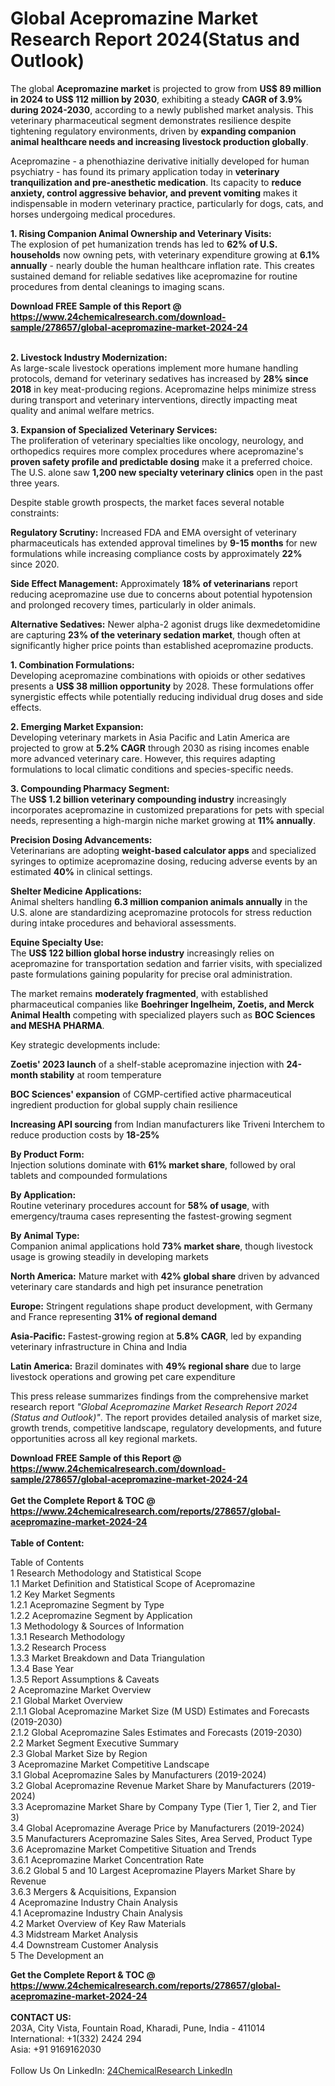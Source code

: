 <h1>Global Acepromazine Market Research Report 2024(Status and Outlook)</h1><p>The global <strong>Acepromazine market</strong> is projected to grow from <strong>US$ 89 million in 2024 to US$ 112 million by 2030</strong>, exhibiting a steady <strong>CAGR of 3.9% during 2024-2030</strong>, according to a newly published market analysis. This veterinary pharmaceutical segment demonstrates resilience despite tightening regulatory environments, driven by <strong>expanding companion animal healthcare needs and increasing livestock production globally</strong>.</p><p>Acepromazine - a phenothiazine derivative initially developed for human psychiatry - has found its primary application today in <strong>veterinary tranquilization and pre-anesthetic medication</strong>. Its capacity to <strong>reduce anxiety, control aggressive behavior, and prevent vomiting</strong> makes it indispensable in modern veterinary practice, particularly for dogs, cats, and horses undergoing medical procedures.</p><p><strong>1. Rising Companion Animal Ownership and Veterinary Visits:</strong><br>
The explosion of pet humanization trends has led to <strong>62% of U.S. households</strong> now owning pets, with veterinary expenditure growing at <strong>6.1% annually</strong> - nearly double the human healthcare inflation rate. This creates sustained demand for reliable sedatives like acepromazine for routine procedures from dental cleanings to imaging scans.</p><div><b>Download FREE Sample of this Report @ 
            <a href="https://www.24chemicalresearch.com/download-sample/278657/global-acepromazine-market-2024-24">
            https://www.24chemicalresearch.com/download-sample/278657/global-acepromazine-market-2024-24</a></b></div><br><p><strong>2. Livestock Industry Modernization:</strong><br>
As large-scale livestock operations implement more humane handling protocols, demand for veterinary sedatives has increased by <strong>28% since 2018</strong> in key meat-producing regions. Acepromazine helps minimize stress during transport and veterinary interventions, directly impacting meat quality and animal welfare metrics.</p><p><strong>3. Expansion of Specialized Veterinary Services:</strong><br>
The proliferation of veterinary specialties like oncology, neurology, and orthopedics requires more complex procedures where acepromazine's <strong>proven safety profile and predictable dosing</strong> make it a preferred choice. The U.S. alone saw <strong>1,200 new specialty veterinary clinics</strong> open in the past three years.</p><p>Despite stable growth prospects, the market faces several notable constraints:</p><p><strong>Regulatory Scrutiny:</strong> Increased FDA and EMA oversight of veterinary pharmaceuticals has extended approval timelines by <strong>9-15 months</strong> for new formulations while increasing compliance costs by approximately <strong>22%</strong> since 2020.</p><p><strong>Side Effect Management:</strong> Approximately <strong>18% of veterinarians</strong> report reducing acepromazine use due to concerns about potential hypotension and prolonged recovery times, particularly in older animals.</p><p><strong>Alternative Sedatives:</strong> Newer alpha-2 agonist drugs like dexmedetomidine are capturing <strong>23% of the veterinary sedation market</strong>, though often at significantly higher price points than established acepromazine products.</p><p><strong>1. Combination Formulations:</strong><br>
Developing acepromazine combinations with opioids or other sedatives presents a <strong>US$ 38 million opportunity</strong> by 2028. These formulations offer synergistic effects while potentially reducing individual drug doses and side effects.</p><p><strong>2. Emerging Market Expansion:</strong><br>
Developing veterinary markets in Asia Pacific and Latin America are projected to grow at <strong>5.2% CAGR</strong> through 2030 as rising incomes enable more advanced veterinary care. However, this requires adapting formulations to local climatic conditions and species-specific needs.</p><p><strong>3. Compounding Pharmacy Segment:</strong><br>
The <strong>US$ 1.2 billion veterinary compounding industry</strong> increasingly incorporates acepromazine in customized preparations for pets with special needs, representing a high-margin niche market growing at <strong>11% annually</strong>.</p><p><strong>Precision Dosing Advancements:</strong><br>
	Veterinarians are adopting <strong>weight-based calculator apps</strong> and specialized syringes to optimize acepromazine dosing, reducing adverse events by an estimated <strong>40%</strong> in clinical settings.</p><p><strong>Shelter Medicine Applications:</strong><br>
	Animal shelters handling <strong>6.3 million companion animals annually</strong> in the U.S. alone are standardizing acepromazine protocols for stress reduction during intake procedures and behavioral assessments.</p><p><strong>Equine Specialty Use:</strong><br>
	The <strong>US$ 122 billion global horse industry</strong> increasingly relies on acepromazine for transportation sedation and farrier visits, with specialized paste formulations gaining popularity for precise oral administration.</p><p>The market remains <strong>moderately fragmented</strong>, with established pharmaceutical companies like <strong>Boehringer Ingelheim, Zoetis, and Merck Animal Health</strong> competing with specialized players such as <strong>BOC Sciences and MESHA PHARMA</strong>.</p><p>Key strategic developments include:</p><p><strong>Zoetis' 2023 launch</strong> of a shelf-stable acepromazine injection with <strong>24-month stability</strong> at room temperature</p><p><strong>BOC Sciences' expansion</strong> of CGMP-certified active pharmaceutical ingredient production for global supply chain resilience</p><p><strong>Increasing API sourcing</strong> from Indian manufacturers like Triveni Interchem to reduce production costs by <strong>18-25%</strong></p><p><strong>By Product Form:</strong><br>
	Injection solutions dominate with <strong>61% market share</strong>, followed by oral tablets and compounded formulations</p><p><strong>By Application:</strong><br>
	Routine veterinary procedures account for <strong>58% of usage</strong>, with emergency/trauma cases representing the fastest-growing segment</p><p><strong>By Animal Type:</strong><br>
	Companion animal applications hold <strong>73% market share</strong>, though livestock usage is growing steadily in developing markets</p><p><strong>North America:</strong> Mature market with <strong>42% global share</strong> driven by advanced veterinary care standards and high pet insurance penetration</p><p><strong>Europe:</strong> Stringent regulations shape product development, with Germany and France representing <strong>31% of regional demand</strong></p><p><strong>Asia-Pacific:</strong> Fastest-growing region at <strong>5.8% CAGR</strong>, led by expanding veterinary infrastructure in China and India</p><p><strong>Latin America:</strong> Brazil dominates with <strong>49% regional share</strong> due to large livestock operations and growing pet care expenditure</p><p>This press release summarizes findings from the comprehensive market research report <em>"Global Acepromazine Market Research Report 2024 (Status and Outlook)"</em>. The report provides detailed analysis of market size, growth trends, competitive landscape, regulatory developments, and future opportunities across all key regional markets.</p><div><b>Download FREE Sample of this Report @ 
            <a href="https://www.24chemicalresearch.com/download-sample/278657/global-acepromazine-market-2024-24">
            https://www.24chemicalresearch.com/download-sample/278657/global-acepromazine-market-2024-24</a></b></div><br><div><b>Get the Complete Report & TOC @ 
            <a href="https://www.24chemicalresearch.com/reports/278657/global-acepromazine-market-2024-24">
            https://www.24chemicalresearch.com/reports/278657/global-acepromazine-market-2024-24</a></b></div><br>
            <b>Table of Content:</b><p>Table of Contents<br />
1 Research Methodology and Statistical Scope<br />
1.1 Market Definition and Statistical Scope of Acepromazine<br />
1.2 Key Market Segments<br />
1.2.1 Acepromazine Segment by Type<br />
1.2.2 Acepromazine Segment by Application<br />
1.3 Methodology & Sources of Information<br />
1.3.1 Research Methodology<br />
1.3.2 Research Process<br />
1.3.3 Market Breakdown and Data Triangulation<br />
1.3.4 Base Year<br />
1.3.5 Report Assumptions & Caveats<br />
2 Acepromazine Market Overview<br />
2.1 Global Market Overview<br />
2.1.1 Global Acepromazine Market Size (M USD) Estimates and Forecasts (2019-2030)<br />
2.1.2 Global Acepromazine Sales Estimates and Forecasts (2019-2030)<br />
2.2 Market Segment Executive Summary<br />
2.3 Global Market Size by Region<br />
3 Acepromazine Market Competitive Landscape<br />
3.1 Global Acepromazine Sales by Manufacturers (2019-2024)<br />
3.2 Global Acepromazine Revenue Market Share by Manufacturers (2019-2024)<br />
3.3 Acepromazine Market Share by Company Type (Tier 1, Tier 2, and Tier 3)<br />
3.4 Global Acepromazine Average Price by Manufacturers (2019-2024)<br />
3.5 Manufacturers Acepromazine Sales Sites, Area Served, Product Type<br />
3.6 Acepromazine Market Competitive Situation and Trends<br />
3.6.1 Acepromazine Market Concentration Rate<br />
3.6.2 Global 5 and 10 Largest Acepromazine Players Market Share by Revenue<br />
3.6.3 Mergers & Acquisitions, Expansion<br />
4 Acepromazine Industry Chain Analysis<br />
4.1 Acepromazine Industry Chain Analysis<br />
4.2 Market Overview of Key Raw Materials<br />
4.3 Midstream Market Analysis<br />
4.4 Downstream Customer Analysis<br />
5 The Development an</p><div><b>Get the Complete Report & TOC @ 
            <a href="https://www.24chemicalresearch.com/reports/278657/global-acepromazine-market-2024-24">
            https://www.24chemicalresearch.com/reports/278657/global-acepromazine-market-2024-24</a></b></div><br><b>CONTACT US:</b><br>
            203A, City Vista, Fountain Road, Kharadi, Pune, India - 411014<br>
            International: +1(332) 2424 294<br>
            Asia: +91 9169162030 <br><br>
            Follow Us On LinkedIn: <a href="https://www.linkedin.com/company/24chemicalresearch/">24ChemicalResearch LinkedIn</a>